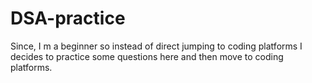 # DSA-practice
Since, I m a beginner so instead of direct jumping to coding platforms I decides to practice some questions here and then move to coding platforms.
